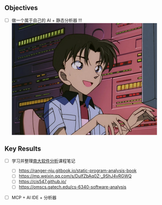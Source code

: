 
## Objectives
- [ ]  做一个属于自己的 AI + 静态分析器 !!! ![](media/Pasted%20image%2020250914164603.png)


## Key Results
- [ ] 学习并整理[南大软件分析](https://www.bilibili.com/video/BV1b7411K7P4/?spm_id_from=333.1387.upload.video_card.click&vd_source=5f4f31ca939fbba01cb0ba2f7b60b9e3)课程笔记 
	- [ ] https://ranger-nju.gitbook.io/static-program-analysis-book
	- [ ] https://mp.weixin.qq.com/s/DuIfZbAq0Z-_9ShJ4vRGWQ
	- [ ] https://cis547.github.io/
	- [ ] https://omscs.gatech.edu/cs-6340-software-analysis
- [ ] MCP + AI IDE + 分析器



